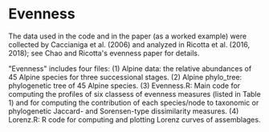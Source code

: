 # Evenness
The data used in the code and in the paper (as a worked example) were collected by Caccianiga et al. (2006) and analyzed in Ricotta et al. (2016, 2018); see Chao and Ricotta's evenness paper for details.

"Evenness" includes four files:
(1) Alpine data: the relative abundances of 45 Alpine species for three successional stages.
(2) Alpine phylo_tree: phylogenetic tree of 45 Alpine species. 
(3) Evenness.R: Main code for computing the profiles of six classess of evenness measures (listed in Table 1) and for computing the contribution of each species/node to taxonomic or phylogenetic Jaccard- and Sorensen-type dissimilarity measures.
(4) Lorenz.R: R code for computing and plotting Lorenz curves of assemblages.
